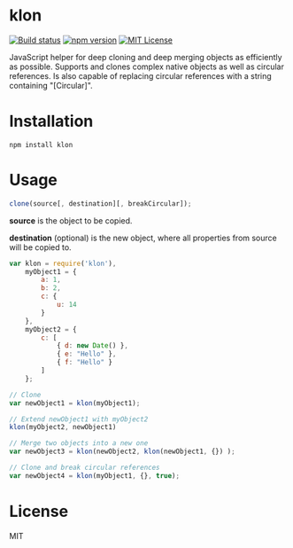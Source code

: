 
# klon

[![Build status](https://travis-ci.org/Hexagon/klon.svg)](https://travis-ci.org/Hexagon/klon) [![npm version](https://badge.fury.io/js/klon.svg)](https://badge.fury.io/js/klon)
[![MIT License](https://img.shields.io/badge/license-MIT-blue.svg)](https://img.shields.io/badge/license-MIT-blue.svg)

JavaScript helper for deep cloning and deep merging objects as efficiently as possible. Supports and clones complex native objects as well as circular references. Is also capable of replacing circular references with a string containing "[Circular]".

# Installation

```npm install klon```

# Usage

```javascript
clone(source[, destination][, breakCircular]);
```

**source** is the object to be copied.

**destination** (optional) is the new object, where all properties from source will be copied to.

```javascript
var klon = require('klon'),
	myObject1 = {
		a: 1,
		b: 2,
		c: {
			u: 14
		}
	},
	myObject2 = {
		c: [
			{ d: new Date() },
			{ e: "Hello" },
			{ f: "Hello" }
		]
	};

// Clone
var newObject1 = klon(myObject1);

// Extend newObject1 with myObject2
klon(myObject2, newObject1)

// Merge two objects into a new one
var newObject3 = klon(newObject2, klon(newObject1, {}) );

// Clone and break circular references
var newObject4 = klon(myObject1, {}, true);

```


# License

MIT
